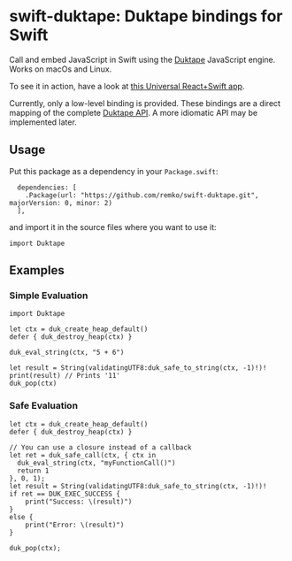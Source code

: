 # swift-duktape: Duktape bindings for Swift

Call and embed JavaScript in Swift using the [Duktape](http://duktape.org)
JavaScript engine. Works on macOs and Linux.

To see it in action, have a look at [this Universal React+Swift app](https://el-tramo.be/react-swift-example/).

Currently, only a low-level binding is provided. These bindings are a
direct mapping of the complete [Duktape API](http://duktape.org/api.html). A more idiomatic
API may be implemented later.

## Usage

Put this package as a dependency in your `Package.swift`:
    
      dependencies: [
        .Package(url: "https://github.com/remko/swift-duktape.git", majorVersion: 0, minor: 2)
      ],
    
and import it in the source files where you want to use it:

    import Duktape
    

## Examples

### Simple Evaluation

    import Duktape

    let ctx = duk_create_heap_default()
    defer { duk_destroy_heap(ctx) }

    duk_eval_string(ctx, "5 + 6")

    let result = String(validatingUTF8:duk_safe_to_string(ctx, -1)!)!
    print(result) // Prints '11'
    duk_pop(ctx)

### Safe Evaluation

    let ctx = duk_create_heap_default()
    defer { duk_destroy_heap(ctx) }

    // You can use a closure instead of a callback
    let ret = duk_safe_call(ctx, { ctx in
      duk_eval_string(ctx, "myFunctionCall()")
      return 1
    }, 0, 1);
    let result = String(validatingUTF8:duk_safe_to_string(ctx, -1)!)!
    if ret == DUK_EXEC_SUCCESS {
        print("Success: \(result)")
    }
    else {
        print("Error: \(result)")
    }

    duk_pop(ctx);

